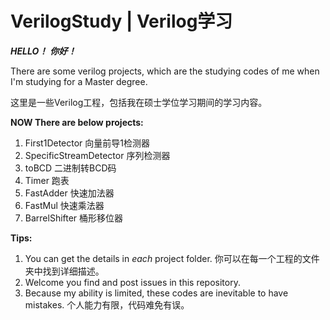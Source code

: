 # VerilogStudy | Verilog学习

***HELLO！***
***你好！***

There are some verilog projects, which are the studying codes of me when I'm studying for a Master degree.

这里是一些Verilog工程，包括我在硕士学位学习期间的学习内容。

**NOW There are below projects:**

1. First1Detector         向量前导1检测器
2. SpecificStreamDetector 序列检测器
3. toBCD                  二进制转BCD码
4. Timer                  跑表
5. FastAdder              快速加法器
6. FastMul                快速乘法器
7. BarrelShifter          桶形移位器

**Tips:**

1. You can get the details in *each* project folder.  你可以在每一个工程的文件夹中找到详细描述。
2. Welcome you find and post issues in this repository.
3. Because my ability is limited, these codes are inevitable to have mistakes. 个人能力有限，代码难免有误。
